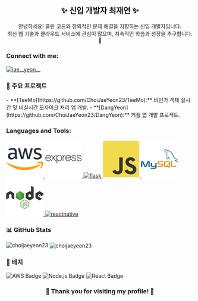<h2 align="center">✨ 신입 개발자 최재연 ✨</h2>
<p align="center">
  안녕하세요! 클린 코드와 창의적인 문제 해결을 지향하는 신입 개발자입니다.<br/>
  최신 웹 기술과 클라우드 서비스에 관심이 많으며, 지속적인 학습과 성장을 추구합니다. 🚀<br/>
</p>

<h3 align="left">Connect with me:</h3>
<p align="left">
  <a href="https://instagram.com/jae__yeon__" target="blank">
    <img align="center" src="https://raw.githubusercontent.com/rahuldkjain/github-profile-readme-generator/master/src/images/icons/Social/instagram.svg" alt="jae__yeon__" height="30" width="40" />
  </a>
</p>

<h3 align="left">🚀 주요 프로젝트</h3>
- **[TeeMo](https://github.com/ChoiJaeYeon23/TeeMo):** 비인가 객체 실시간 및 비실시간 모자이크 처리 앱 개발.
- **[DangYeon](https://github.com/ChoiJaeYeon23/DangYeon):** 커플 앱 개발 프로젝트.

<h3 align="left">Languages and Tools:</h3>
<p align="left">
  <a href="https://aws.amazon.com" target="_blank" rel="noreferrer">
    <img src="https://raw.githubusercontent.com/devicons/devicon/master/icons/amazonwebservices/amazonwebservices-original-wordmark.svg" alt="aws" width="100" height="100"/>
  </a>
  <a href="https://expressjs.com" target="_blank" rel="noreferrer">
    <img src="https://raw.githubusercontent.com/devicons/devicon/master/icons/express/express-original-wordmark.svg" alt="express" width="100" height="100"/>
  </a>
  <a href="https://flask.palletsprojects.com/" target="_blank" rel="noreferrer">
    <img src="https://cdn.worldvectorlogo.com/logos/flask.svg" alt="flask" width="100" height="100"/>
  </a>
  <a href="https://developer.mozilla.org/en-US/docs/Web/JavaScript" target="_blank" rel="noreferrer">
    <img src="https://raw.githubusercontent.com/devicons/devicon/master/icons/javascript/javascript-original.svg" alt="javascript" width="100" height="100"/>
  </a>
  <a href="https://www.mysql.com/" target="_blank" rel="noreferrer">
    <img src="https://raw.githubusercontent.com/devicons/devicon/master/icons/mysql/mysql-original-wordmark.svg" alt="mysql" width="100" height="100"/>
  </a>
  <a href="https://nodejs.org" target="_blank" rel="noreferrer">
    <img src="https://raw.githubusercontent.com/devicons/devicon/master/icons/nodejs/nodejs-original-wordmark.svg" alt="nodejs" width="100" height="100"/>
  </a>
  <a href="https://reactnative.dev/" target="_blank" rel="noreferrer">
    <img src="https://reactnative.dev/img/header_logo.svg" alt="reactnative" width="40" height="40"/>
  </a>
</p>

<h3 align="left">📊 GitHub Stats</h3>
<p><img align="left" src="https://github-readme-stats.vercel.app/api/top-langs?username=choijaeyeon23&show_icons=true&locale=en&layout=compact" alt="choijaeyeon23" /></p>

<p>&nbsp;<img align="center" src="https://github-readme-stats.vercel.app/api?username=choijaeyeon23&show_icons=true&locale=en" alt="choijaeyeon23" /></p>

<h3 align="left">🔗 배지</h3>
<p align="left">
  <img src="https://img.shields.io/badge/AWS-%23FF9900.svg?style=for-the-badge&logo=amazonaws&logoColor=white" alt="AWS Badge"/>
  <img src="https://img.shields.io/badge/Node.js-%2343853D.svg?style=for-the-badge&logo=node.js&logoColor=white" alt="Node.js Badge"/>
  <img src="https://img.shields.io/badge/React-%2361DAFB.svg?style=for-the-badge&logo=react&logoColor=black" alt="React Badge"/>
</p>

<h3 align="center">🎉 Thank you for visiting my profile! 🎉</h3>
